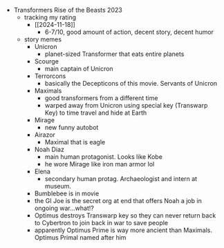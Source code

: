   * Transformers Rise of the Beasts 2023
    * tracking my rating
      * [[2024-11-18]]
        * 6-7/10, good amount of action, decent story, decent humor
    * story memes
      * Unicron
        * planet-sized Transformer that eats entire planets
      * Scourge
        * main captain of Unicron
      * Terrorcons
        * basically the Decepticons of this movie. Servants of Unicron
      * Maximals
        * good transformers from a different time
        * warped away from Unicron using special key (Transwarp Key) to time travel and hide at Earth
      * Mirage
        * new funny autobot
      * Airazor
        * Maximal that is eagle
      * Noah Diaz
        * main human protagonist. Looks like Kobe
        * he wore Mirage like iron man armor lol
      * Elena
        * secondary human protag. Archaeologist and intern at museum.
      * Bumblebee is in movie
      * the GI Joe is the secret org at end that offers Noah a job in ongoing war...what!?
      * Optimus destroys Transwarp key so they can never return back to Cybertron to join back in war to save people
      * apparently Optimus Prime is way more ancient than Maximals. Optimus Primal named after him
